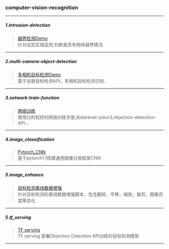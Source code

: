 ### computer-vision-recognition
---
##### 1.intrusion-detection 
>[越界检测Demo](https://github.com/Jeffer-hua/intrusion-detection)  
针对设定区域监控,判断是否有物体越界情况.
---
##### 2.multi-camera-object-detection
>[多相机目标检测Demo](https://github.com/Jeffer-hua/multi-camera-objection-detection)  
基于谷歌目标检测API，多相机目标检测识别.
---
##### 3.network-train-function
>[网络训练](https://github.com/Jeffer-hua/network-train-function)  
使用过的较好的网络训练手册,如darknet-yolov3,objection-detection-API...
---
##### 4.image_classification
>[Pytorch_CNN](https://github.com/Jeffer-hua/computer-vision-recognition/tree/master/image_classification)  
基于pytorch1.1搭建通用图像分类框架CNN
---
##### 5.image_enhance
>[目标检测离线数据增强](https://github.com/Jeffer-hua/computer-vision-recognition/tree/master/image_enhance)  
针对目标检测的离线数据增强脚本，包含翻转，平移，缩放，裁剪，图像亮度等变化
---
##### 5.tf_serving
>[TF serving](https://github.com/Jeffer-hua/computer-vision-recognition/tree/master/tf_serving)  
TF serving 部署Objection Detection API训练的目标检测模型
---
